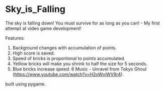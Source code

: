 # Sky_is_Falling
The sky is falling down! You must survive for as long as you can! - My first attempt at video game development!

Features:
1. Background changes with accumulation of points.
2. High score is saved.
3. Speed of bricks is proportional to points accumulated.
4. Yelllow bricks will make you shrink to half the size for 5 seconds.
5. Blue bricks increase speed.
6 Music - Unravel from Tokyo Ghoul (https://www.youtube.com/watch?v=H2oWviWV9r4).

built using pygame.
